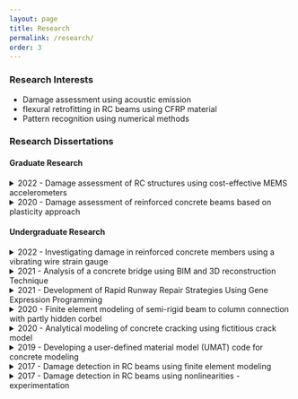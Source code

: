 ```yaml
---
layout: page
title: Research
permalink: /research/
order: 3
---
```


### Research Interests
- Damage assessment using acoustic emission
- flexural retrofitting in RC beams using CFRP material
- Pattern recognition using numerical methods


### Research Dissertations

#### Graduate Research
<details>
    <summary>2022 - Damage assessment of RC structures using cost-effective MEMS accelerometers</summary>
    <h5>MS Student: <i>Sultani Mulk Khan</i></h5>
                    <h5><b>Abstract:</b> Acquisition of vibration data using off-the-shelf equipment is a costly procedure, thus constraining the research and development in developing countries. In this research, micro-electromechanical systems (MEMS) accelerometers combined with an Arduino-based data acquisition system, were used to acquire vibration data of a reinforced concrete beam at various damage levels. The recorded data, having lower and varying sampling frequency, were processed to find the fundamental frequency of the beam. The results showed good agreement with the commercially available accelerometers. To integrate the experimental and computational work, a finite element model was developed which showed good agreement with the experiment. It was found that MEMS accelerometers are cost-effective and can be effectively employed for continuous health monitoring of existing civil infrastructure. </h5>
    <p style="text-align:center;"><img src="/assets/images/research/MEMS.png" alt="MEMS" width="500"></p>
                   
</details>


<details>
    <summary>2020 - Damage assessment of reinforced concrete beams based on plasticity approach</summary>
    <h5>MS Student: <i>Abdul Rehman Shafiq Mughal</i></h5>
                    <h5><b>Abstract:</b> All structures, as well as crucial civil infrastructure facilities like bridges and highways, deteriorate with time because of varied reasons as well as fatigue failure caused by repetitive traffic masses, effects of environmental conditions, associated extreme events like an earthquake. This needs not simply routine or critical-event based mostly inspections (such as associate earth-quake), however a means of continuous monitoring of a structure to provide an assessment of changes as a function of time and an early warning of an unsafe condition using real-time data. Thus, the health watching of structures has been a hot analysis topic of structural engineering in recent years. Therefore, there is a need to develop a damage detection method which can identify most of the damages in RC structures. The main objective of this research is to model and simulate damage in RC beam with the aid of finite element software, ABAQUS. In order to achieve this goal, material modelling was carried out. Concrete Damaged Plasticity (CDP) model was used to simulate failure of concrete beams.  Static and dynamic analysis were simulated with the aid of ABAQUS. The validation of the numerical model was made through literature data, including static and dynamic testing of RC beams. The relationships between load and deflection, damage level and natural frequency were discussed. The comparison between the results of the numerical model from ABAQUS and literature data showed a similar trend in deflection and damage levels. Furthermore, an insight on non-linearities as damage indicators has been simulated. These damage indicators have been simulated and experimentally proved and have promising prospects in damage detection of structures without the need of baseline data. The research requires to be extended to identifying more non-linear characteristics. </h5>
                    <p style="text-align:center;"><img src="/assets/images/research/pg_plasticity.png" alt="CDPM_Dynamic_Analysis" width="500"></p>
                   
</details>

#### Undergraduate Research

<details>
    <summary>2022 - Investigating damage in reinforced concrete members using a vibrating wire strain gauge</summary>
    <h5>Authors: <i>Hussain Ahmad Sheikh, Sadam Hussain, Asad Nadeem, Muhammad Usman</i></h5>
                    <h5><b>Abstract:</b> Recently the use of vibrating wire strain gauges has increased to find out the damage 
                    in a reinforced concrete structure. The assembly and functioning of this acoustic strain 
                    gauge are presented. This gauge provides numerous benefits including its sensitivity 
                    to measure strain (up to 1micron) and its property of being easily attached on any 
                    concrete surface. The gauge apparatus can be made in a lab due to its low cost which 
                    gives it an edge over the conventional systems. The gauge was calibrated after 
                    considering the variations in temperature. 
                    The purpose of the experimentation was to record the changes in nonlinear vibrations 
                    with respect to the damage caused in the reinforced concrete member. These changes 
                    were later studied using the vibration tests on the reinforced concrete beam. 
                    Nonlinearities were observed by the changes in the fundamental frequency. Discrete 
                    Fourier transforms moving window was utilized to analyze the vibration signals 
                    specifically the change in frequency with respect to time. The results are presented 
                    and reviewed. </h5>
    <p style="text-align:center;"><img src="/assets/images/research/vibwire.png" alt="Vibrating wire strain gauge" width="500"></p>
                   
</details>



<details>
    <summary>2021 - Analysis of a concrete bridge using BIM and 3D reconstruction Technique</summary>
    <h5>Authors: <i>Hamza Tariq, Mudassir Ahmad, Ghufran Ahmad, Waleed Afzal Khan</i></h5>
                    <h5><b>Abstract:</b> Visual inspections are the initiating procedures for any structural 
                        health assessment method. In civil engineering structures, visual inspections become more
                        challenging because of the massiveness of the structures. In case of bridges, which are constantly
                        exposed to dynamic loads (such as wind and traffic loads), the health inspection procedures 
                        involve heavy machinery which involves, disrupting the traffic flow. This research was aimed at 
                        addressing the said challenge by using Building Information modeling and 3D reconstruction technique, 
                        which not provide data for visual inspection, but also provides a 3D finite element model for static 
                        or dynamic analysis.
                        During our field data collection, we identified the constraints of carrying out the research (weather conditions). Geometric dimensions were measured as a reference for scaling the 3D model. A 4k camera mounted on a drone was used to acquire image data of the bridge using standard procedures (photogrammetry). However, due to difficulty in operating the drone in closed spaces, the procedure was supplemented by using a smartphone camera at those places.
                        For 3D reconstruction, which is the process of acquiring a 3D model based on the raw data, 3DF Zephyr and Agisoft Metashape were used. The reconstruction process resulted in two components that make up the 3D Model: Point Cloud (a) and Mesh Model (b).
                        Two types of models were developed i.e. the manual model as well as the automated model. The manual model(c) was traced by using the Point Cloud as a reference, drawing the BIM model of the bridge in Revit and then using it as a reference to make the structural model in Abaqus. The automated model(d) was generated by converting the texture mesh into a solid body and was imported directly in Abaqus. Both models were analyzed using 1D modal analysis after assigning material properties.
                        The resulting dimensions acquired from the Photogrammetric method corresponded to actual dimensions of bridge and the result of the modal analysis matched with the reference paper which showed that 3d reconstruction has great potential in its applications in civil engineering. </h5>
                    <p style="text-align:center;"><img src="/assets/images/research/photogramm.png" alt="FEM modeling using 3D reconstruction Technique" width="500"></p>
 </details>


<details>
    <summary>2021 - Development of Rapid Runway Repair Strategies Using Gene Expression Programming</summary>
    <h5>Authors: <i>Muhammad Mubeen, Hamza Naveed, Qudees Tariq Kayani</i></h5>
                    <h5><b>Abstract:</b> The Airport infrastructure including approach runways, taxiways, and aprons is the most important and extremely sensitive target to be attacked by the enemy during warfare. Damage to airfield pavements from sophisticated enemy munitions threatens sustained aircraft sorties until the airfield is repaired. Bombing infuses large craters into the airfield infrastructures approaching 20 feet in width. Timely repair to immediately resume the flight operations is the topmost concern of the scenario. Numerous research in terms of materials, equipment, and techniques are globally practiced in the backfill of craters followed by the placement of crown as prefabricated modular elements or in-situ repair with rapid setting and rapid hardening grout. However, there are multiple associated parameters with local conditions that enforce an optimized solution for a particular site. The project aims to analyze all the available alternatives to extract an optimal solution for the restoration of airfields back on operational status following an enemy attack. In this study, Gene Expression Programming (GEP) was used to derive a predictive model of One-Day Compressive Strength of Rapid Hardening Concrete (RHC) mixes. The first objective of developing a database was achieved by doing an extensive literature review of the internationally published research studies. The database contains 115 different data points of 13 numerical variables. Randomly shuffled, 74% of the data was used for the training of the GEP model while the remaining 26% of data was utilized for the validation of the model. GeneXproTools 5.0 were used in our analysis. GEP Regression Analysis was used with function finding analysis in GeneXPro tools. Various quantitative and qualitative were observed during the analysis i.e., R-Squared Value, Mean Absolute Error (MAE), regression plot, residual plot, variable importance, etc. GEP was observed to be an excellent tool in evaluating and constructing statistical models for the compressive strength of RHC. The derived models can be used in the practical pre-planning phase and pre-design phase in terms of a wide range of cementitious materials, admixtures, and additives.  </h5>
                    <p style="text-align:center;"><img src="/assets/images/research/rapid.png" alt="Gene expression programming" width="500"></p>
                                    


</details>

<details>
    <summary>2020 - Finite element modeling of semi-rigid beam to column connection with partly hidden corbel</summary>
    <h5>Author: <i>Farooq Ahmed Athar</i></h5>
                    <h5><b>Abstract:</b> Utilizing a large numbers of specimens in full-scaled experimental testing to study the behaviour of precast concrete connections can be expensive. An alternative is to cast and carry out a minimal number of experimental tests and then model the connection/structure in a finite element software. The FE model can be validated using the few experimental tests carried out, and FEA can be used to analyze and study the behaviour of the structure. Once validated, further parametric study can be carried out on the FE model. However, the modelling of precast concrete column-to-beam connection has not been explored widely by researchers. One of the main challenges is that modelling precast concrete connection involves complex surface to surface interaction and there is a lack of efficient ways on the modelling of the precast and in-situ concrete surface to surface interaction in finite element software. Hence, the main objective of this research is to model a hidden corbel precast beam-to-column connection in a finite element software, ABAQUS, which is then validated using the proposed precast connection and experimental works by Mokhtar (2017). Initially, the FE model was develop based on the technical drawings of the components and assembly of the precast connection. The FE model is validated when it can simulate similar structural behavior as the experimental tests. The behavior that were used for comparison with the experimental work is the moment–rotation, load–displacement, and the failure cracks patterns’ behavior. In general, the FE model results show similar behaviour with the experimental results, particularly on the load-displacement curve and failure cracks patterns. In addition, using the fixity factor, the connections were also classified as semirigid joint.</h5>
                    <p style="text-align:center;"><img src="/assets/images/research/Corbel.png" alt="Corbel computational model picture" width="600"></p>
                                    


</details>


<details>
    <summary>2020 - Analytical modeling of concrete cracking using fictitious crack model</summary>
    <h5>Authors: <i>Talha Naveed, Muhammad Jahangir, Ahmad Rehan Kashif</i></h5>
                    <h5><b>Abstract:</b> Fictitious crack model is very suitable for modeling the fracture mechanism of concrete. This research adopts the fictitious crack model for analytical simulation of fracture mechanism of concrete. The iterative model was applied on developing moment-curvature of a reinforced concrete beam using a MATLAB code. Further efforts were made to transcribe the dynamic parameters using FCM   </h5>
                    <p style="text-align:center;"><img src="/assets/images/research/fcm_ug.png" alt="FCM" width="600"></p>
                                    


</details>


<details>
    <summary>2019 - Developing a user-defined material model (UMAT) code for concrete modeling</summary>
    <h5>Author: <i>Loginy A/P Loganathan</i></h5>
                    <h5><b>Abstract:</b> To perform and improve the material modelling of concrete, an existing Concrete Damaged Plasticity Model (CDPM) is incorporated into a simple concrete model in finite element software ABAQUS. The stress-strain graph of the model under compression is plotted. Then, a User-Defined Material (UMAT) coding is created using the same data and incorporated into the ABAQUS model to check the validity of the coding by plotting the same graph. Once the UMAT code is proven to be valid, the intermediate parameters and data will be modified to produce a smoother graph similar to the theoretical graph. Then, the new graph is validated using the theoretical graph. The accuracy of the ABAQUS modeling has been evaluated by comparing the stress-strain curves of the concrete proposed by Carreira and Chu to the corresponding one obtained from the numerical simulation using ABAQUS software. The verification of results show a well-agreement between the stress-strain curves of Carreira and Chu and analytical model. The significance of performing analysis on concrete using Concrete Damaged Plasticity Model is to predict formation of cracks in concrete beams under any kind of load and analyse the failure of concrete structures. As a result, cracks on beams in the future and at hidden places can be assessed. In conclusion, Concrete Damaged Plasticity Model is an easier and economical method to model concrete structures and assess its safety and functionality.   </h5>
                    <p style="text-align:center;"><img src="/assets/images/research/UMAT.png" alt="UMAT " width="600"></p>
</details>

<details>
    <summary>2017 - Damage detection in RC beams using finite element modeling </summary>
    <h5>Author: <i>Huan Xin Lim</i></h5>
    <h5><b>Abstract:</b> Concrete has been known as the most common construction material for civil engineering structures. Due to the complex mechanical properties of concrete, damage detection has become a great challenge for existing infrastructure. The structural health monitoring activities are performed to detect damage to mitigate risks, prevent disasters, and plan maintenance activities to ensure sufficient safety and reduce costs of repairs. Reinforced concrete (RC) consists of a combination of materials; concrete and reinforcing steel. This combination of materials makes the analysis of failure mechanisms more challenging. Therefore, there is a need to develop a damage detection method which can identify most of the damages in RC structures. The main objective of this research is to model and simulate damage in RC beam with the aid of finite element software, ABAQUS. In order to achieve this goal, material modelling was carried out. Concrete Damaged Plasticity (CDP) model was used to simulate failure of concrete beams. Static and dynamic analysis were simulated with the aid of ABAQUS. The validation of the numerical model was made through laboratory testing, including static and dynamic testing of RC beams. The relationships between load and deflection, damage level and natural frequency were discussed. The comparison between the results of the numerical model from ABAQUS and laboratory testing showed a similar trend in deflection and damage levels. Furthermore, an insight on non-linearities as damage indicators has been simulated. These damage indicators have been simulated and experimentally proved and have promising prospects in damage detection of structures without the need of baseline data. </h5>
                    <p style="text-align:center;"><img src="/assets/images/research/lim.png" alt="FE modeling of RC beam " width="600"></p>
</details>

<details>
    <summary>2017 - Damage detection in RC beams using nonlinearities - experimentation </summary>
    <h5>Author: <i>You Xian Hang</i></h5>
</details>